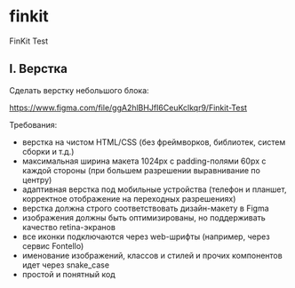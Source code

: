 # finkit

FinKit Test

## I. Верстка

Сделать верстку небольшого блока:

https://www.figma.com/file/ggA2hlBHJfI6CeuKclkqr9/Finkit-Test

Требования:
- верстка на чистом HTML/CSS (без фреймворков, библиотек, систем сборки и т.д.)
- максимальная ширина макета 1024px с padding-полями 60px с каждой стороны (при большем разрешении выравнивание по центру)
- адаптивная верстка под мобильные устройства (телефон и планшет, корректное отображение на переходных разрешениях)
- верстка должна строго соответствовать дизайн-макету в Figma
- изображения должны быть оптимизированы, но поддерживать качество retina-экранов
- все иконки подключаются через web-шрифты (например, через сервис Fontello)
- именование изображений, классов и стилей и прочих компонентов идет через snake_case
- простой и понятный код

